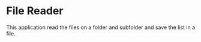 # File Reader
This application read the files on a folder and subfolder and save the list in a file.


